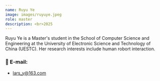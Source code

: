 ```yaml
---
name: Ruyu Ye
image: images/ruyuye.jpeg
role: master
description: <br>2025
---
```


Ruyu Ye is a Master's student in the School of Computer Science and Engineering at the University of Electronic Science and Technology of China (UESTC). Her research interests include human robort interaction.

### 📧 E-mail:
- lars_y@163.com
